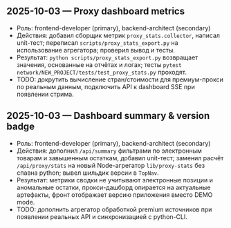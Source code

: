 ## 2025-10-03 — Proxy dashboard metrics
- Роль: frontend-developer (primary), backend-architect (secondary)
- Действия: добавил сборщик метрик `proxy_stats.collector`, написал unit-тест; переписал `scripts/proxy_stats_export.py` на использование агрегатора; проверил вывод и тесты.
- Результат: `python scripts/proxy_stats_export.py` возвращает значения, основанные на отчётах и логах; тесты `pytest network/NEW_PROJECT/tests/test_proxy_stats.py` проходят.
- TODO: докрутить вычисление стран/стоимости для премиум-прокси по реальным данным, подключить API к dashboard SSE при появлении стрима.
## 2025-10-03 — Dashboard summary & version badge
- Роль: frontend-developer (primary), backend-architect (secondary)
- Действия: дополнил `/api/summary` фильтрами по электронным товарам и завышенным остаткам, добавил unit-тест; заменил расчёт `/api/proxy/stats` на новый Node-агрегатор `lib/proxy-stats` без спавна python; вывел шильдик версии в `TopNav`.
- Результат: метрики сводки не учитывают электронные позиции и аномальные остатки, прокси-дашборд опирается на актуальные артефакты, фронт отображает версию приложения вместо DEMO mode.
- TODO: дополнить агрегатор обработкой premium источников при появлении реальных API и синхронизацией с python-CLI.
